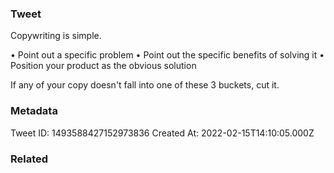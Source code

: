### Tweet
Copywriting is simple.

• Point out a specific problem
• Point out the specific benefits of solving it
• Position your product as the obvious solution

If any of your copy doesn't fall into one of these 3 buckets, cut it.

### Metadata
Tweet ID: 1493588427152973836
Created At: 2022-02-15T14:10:05.000Z

### Related

